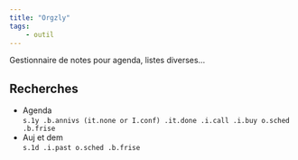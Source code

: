 ```yaml
---
title: "Orgzly"
tags:
    - outil
---
```


Gestionnaire de notes pour agenda, listes diverses...

## Recherches

- Agenda  
  `s.1y .b.annivs (it.none or I.conf) .it.done .i.call .i.buy o.sched .b.frise`
- Auj et dem  
  `s.1d .i.past o.sched .b.frise`


